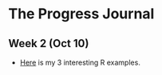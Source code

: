 # The Progress Journal
## Week 2 (Oct 10)

+ [Here](BA_-_R_assingment.html) is my 3 interesting R examples.
